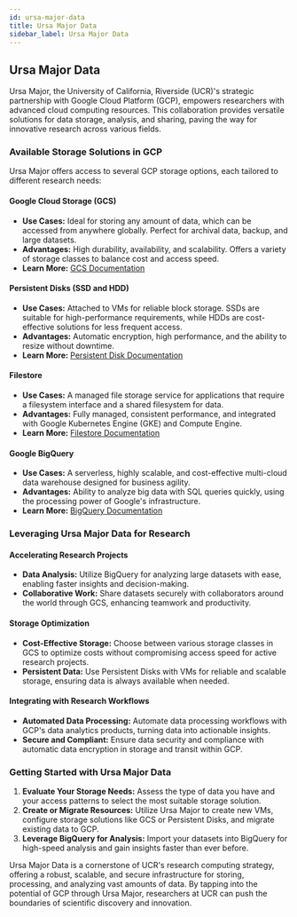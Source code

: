 ```yaml
---
id: ursa-major-data
title: Ursa Major Data
sidebar_label: Ursa Major Data
---
```


## Ursa Major Data

Ursa Major, the University of California, Riverside (UCR)'s strategic partnership with Google Cloud Platform (GCP), empowers researchers with advanced cloud computing resources. This collaboration provides versatile solutions for data storage, analysis, and sharing, paving the way for innovative research across various fields.

### Available Storage Solutions in GCP

Ursa Major offers access to several GCP storage options, each tailored to different research needs:

#### Google Cloud Storage (GCS)

- **Use Cases:** Ideal for storing any amount of data, which can be accessed from anywhere globally. Perfect for archival data, backup, and large datasets.
- **Advantages:** High durability, availability, and scalability. Offers a variety of storage classes to balance cost and access speed.
- **Learn More:** [GCS Documentation](https://cloud.google.com/storage/docs)

#### Persistent Disks (SSD and HDD)

- **Use Cases:** Attached to VMs for reliable block storage. SSDs are suitable for high-performance requirements, while HDDs are cost-effective solutions for less frequent access.
- **Advantages:** Automatic encryption, high performance, and the ability to resize without downtime.
- **Learn More:** [Persistent Disk Documentation](https://cloud.google.com/compute/docs/disks)

#### Filestore

- **Use Cases:** A managed file storage service for applications that require a filesystem interface and a shared filesystem for data.
- **Advantages:** Fully managed, consistent performance, and integrated with Google Kubernetes Engine (GKE) and Compute Engine.
- **Learn More:** [Filestore Documentation](https://cloud.google.com/filestore)

#### Google BigQuery

- **Use Cases:** A serverless, highly scalable, and cost-effective multi-cloud data warehouse designed for business agility.
- **Advantages:** Ability to analyze big data with SQL queries quickly, using the processing power of Google's infrastructure.
- **Learn More:** [BigQuery Documentation](https://cloud.google.com/bigquery)

### Leveraging Ursa Major Data for Research

#### Accelerating Research Projects

- **Data Analysis:** Utilize BigQuery for analyzing large datasets with ease, enabling faster insights and decision-making.
- **Collaborative Work:** Share datasets securely with collaborators around the world through GCS, enhancing teamwork and productivity.

#### Storage Optimization

- **Cost-Effective Storage:** Choose between various storage classes in GCS to optimize costs without compromising access speed for active research projects.
- **Persistent Data:** Use Persistent Disks with VMs for reliable and scalable storage, ensuring data is always available when needed.

#### Integrating with Research Workflows

- **Automated Data Processing:** Automate data processing workflows with GCP's data analytics products, turning data into actionable insights.
- **Secure and Compliant:** Ensure data security and compliance with automatic data encryption in storage and transit within GCP.

### Getting Started with Ursa Major Data

1. **Evaluate Your Storage Needs:** Assess the type of data you have and your access patterns to select the most suitable storage solution.
2. **Create or Migrate Resources:** Utilize Ursa Major to create new VMs, configure storage solutions like GCS or Persistent Disks, and migrate existing data to GCP.
3. **Leverage BigQuery for Analysis:** Import your datasets into BigQuery for high-speed analysis and gain insights faster than ever before.

Ursa Major Data is a cornerstone of UCR's research computing strategy, offering a robust, scalable, and secure infrastructure for storing, processing, and analyzing vast amounts of data. By tapping into the potential of GCP through Ursa Major, researchers at UCR can push the boundaries of scientific discovery and innovation.

